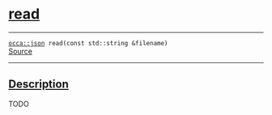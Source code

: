 
<h1 id="read">
 <a href="#/api/json/read" class="anchor">
   <span>read</span>
  </a>
</h1>

<div class="signature">

<hr>

  <div class="definition-container">
    <div class="definition">
      <code><a href="#/api/json/">occa::json</a> read(<span class="token keyword">const</span> <span class="token keyword">std::string</span> &filename)</code>
      <div class="flex-spacing"></div>
      <a href="https://github.com/libocca/occa/blob/6aadf694/include/occa/types/json.hpp#L389" target="_blank">Source</a>
    </div>
    
  </div>

  <hr>
</div>


<h2 id="description">
 <a href="#/api/json/read?id=description" class="anchor">
   <span>Description</span>
  </a>
</h2>

TODO
